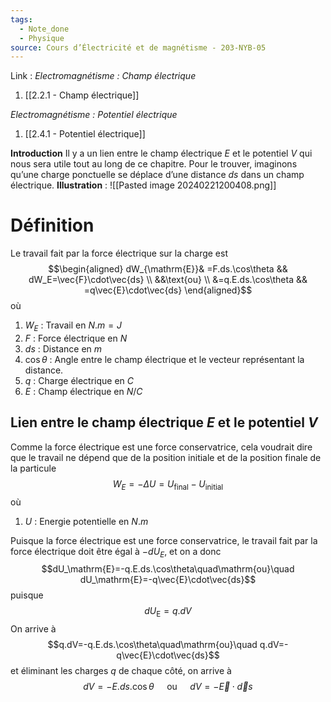```yaml
---
tags:
  - Note_done
  - Physique
source: Cours d’Électricité et de magnétisme - 203-NYB-05
---
```


Link :
_Electromagnétisme : Champ électrique_
1. [[2.2.1 - Champ électrique]]

_Electromagnétisme : Potentiel électrique_
1. [[2.4.1 - Potentiel électrique]]

**Introduction**
Il y a un lien entre le champ électrique $E$ et le potentiel $V$ qui nous sera utile tout au long de ce chapitre. Pour le trouver, imaginons qu’une charge ponctuelle se déplace d’une distance $ds$ dans un champ électrique.
**Illustration** : ![[Pasted image 20240221200408.png]]
# Définition
Le travail fait par la force électrique sur la charge est $$\begin{aligned}
dW_{\mathrm{E}}& =F.ds.\cos\theta   && dW_E=\vec{F}\cdot\vec{ds}  \\
&&\text{ou} \\
&=q.E.ds.\cos\theta && =q\vec{E}\cdot\vec{ds} 
\end{aligned}$$ où 
1. $W_E$ : Travail en $N.m=J$
2. $F$ : Force électrique en $N$ 
3. $ds$ : Distance en $m$ 
4. $\cos\theta$ : Angle entre le champ électrique et le vecteur représentant la distance.
5. $q$ : Charge électrique en $C$ 
6. $E$ : Champ électrique en $N/C$ 

## Lien entre  le champ électrique $E$ et le potentiel $V$
Comme la force électrique est une force conservatrice, cela voudrait dire que le travail ne dépend que de la position initiale et de la position finale de la particule  $$W_E = -\Delta U = U_{\text{final}}-U_{\text{initial}} $$ où 
1. $U$ : Energie potentielle en $N.m$ 

Puisque la force électrique est une force conservatrice, le travail fait par la force électrique doit être égal à $−dU_E$, et on a donc $$dU_\mathrm{E}=-q.E.ds.\cos\theta\quad\mathrm{ou}\quad dU_\mathrm{E}=-q\vec{E}\cdot\vec{ds}$$ puisque $$dU_{\mathrm{E}}=q.dV$$ On arrive à $$q.dV=-q.E.ds.\cos\theta\quad\mathrm{ou}\quad q.dV=-q\vec{E}\cdot\vec{ds}$$ et éliminant les charges $q$ de chaque côté, on arrive à $$dV=-E.ds.\cos\theta\quad\text{ ou }\quad dV=-\vec{E}\cdot\vec{d}s$$
